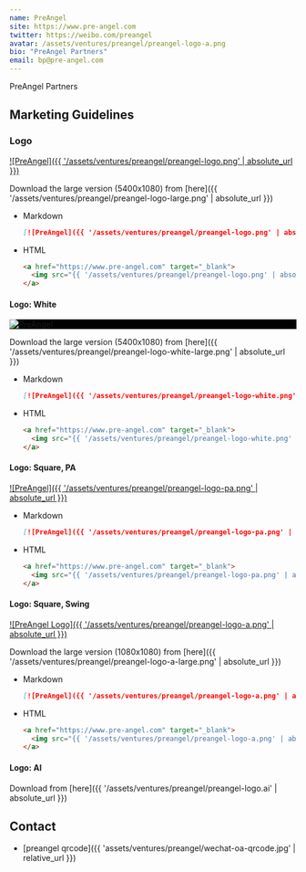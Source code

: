 ```yaml
---
name: PreAngel
site: https://www.pre-angel.com
twitter: https://weibo.com/preangel
avatar: /assets/ventures/preangel/preangel-logo-a.png
bio: "PreAngel Partners"
email: bp@pre-angel.com
---
```


PreAngel Partners

## Marketing Guidelines

### Logo

[![PreAngel]({{ '/assets/ventures/preangel/preangel-logo.png' | absolute_url }})](https://www.pre-angel.com)

Download the large version (5400x1080) from [here]({{ '/assets/ventures/preangel/preangel-logo-large.png' | absolute_url }})

- Markdown

  ```md
  [![PreAngel]({{ '/assets/ventures/preangel/preangel-logo.png' | absolute_url }})](https://www.pre-angel.com)
  ```

- HTML

  ```html
  <a href="https://www.pre-angel.com" target="_blank">
    <img src="{{ '/assets/ventures/preangel/preangel-logo.png' | absolute_url }}" alt="PreAngel">
  </a>
  ```

#### Logo: White

<!-- markdownlint-disable MD033 -->

<div style='background: #000'>
  <a href="https://www.pre-angel.com" target="_blank">
    <img src="{{ '/assets/ventures/preangel/preangel-logo-white.png' | absolute_url }}" alt="PreAngel">
  </a>
</div>

Download the large version (5400x1080) from [here]({{ '/assets/ventures/preangel/preangel-logo-white-large.png' | absolute_url }})

- Markdown

  ```md
  [![PreAngel]({{ '/assets/ventures/preangel/preangel-logo-white.png' | absolute_url }})](https://www.pre-angel.com)
  ```

- HTML

  ```html
  <a href="https://www.pre-angel.com" target="_blank">
    <img src="{{ '/assets/ventures/preangel/preangel-logo-white.png' | absolute_url }}" alt="PreAngel">
  </a>
  ```

#### Logo: Square, PA

[![PreAngel]({{ '/assets/ventures/preangel/preangel-logo-pa.png' | absolute_url }})](https://www.pre-angel.com)

- Markdown

  ```md
  [![PreAngel]({{ '/assets/ventures/preangel/preangel-logo-pa.png' | absolute_url }})](https://www.pre-angel.com)
  ```

- HTML

  ```html
  <a href="https://www.pre-angel.com" target="_blank">
    <img src="{{ '/assets/ventures/preangel/preangel-logo-pa.png' | absolute_url }}" alt="PreAngel">
  </a>
  ```

#### Logo: Square, Swing

[![PreAngel Logo]({{ '/assets/ventures/preangel/preangel-logo-a.png' | absolute_url }})](https://www.pre-angel.com)

Download the large version (1080x1080) from [here]({{ '/assets/ventures/preangel/preangel-logo-a-large.png' | absolute_url }})

- Markdown

  ```md
  [![PreAngel]({{ '/assets/ventures/preangel/preangel-logo-a.png' | absolute_url }})](https://www.pre-angel.com)
  ```

- HTML

  ```html
  <a href="https://www.pre-angel.com" target="_blank">
    <img src="{{ '/assets/ventures/preangel/preangel-logo-a.png' | absolute_url }}" alt="PreAngel">
  </a>
  ```

#### Logo: AI

Download from [here]({{ '/assets/ventures/preangel/preangel-logo.ai' | absolute_url }})

## Contact

- [preangel qrcode]({{ 'assets/ventures/preangel/wechat-oa-qrcode.jpg' | relative_url }})
